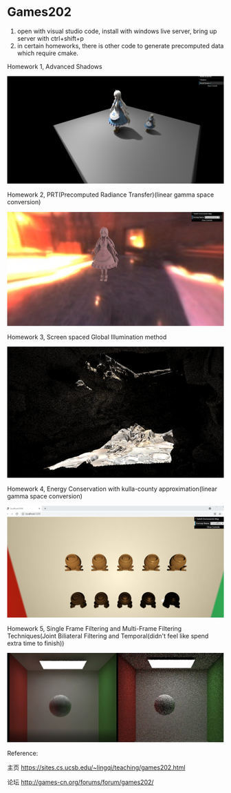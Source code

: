 # Games202

1. open with visual studio code, install with windows live server, bring up server with ctrl+shift+p
2. in certain homeworks, there is other code to generate precomputed data which require cmake. 

Homework 1, Advanced Shadows 

![alt text](https://github.com/tigershan1130/Games202/blob/main/hw1/homework1/images/PCSS_FINAL_SWQ.png)

Homework 2, PRT(Precomputed Radiance Transfer)(linear gamma space conversion)

![alt text](https://github.com/tigershan1130/Games202/blob/main/hw2/hw2_Submission/images/PRT_Shadowed_Cathedral.png)

Homework 3, Screen spaced Global Illumination method

![alt text](https://github.com/tigershan1130/Games202/blob/main/hw3/images/IDL_Cave.png)

Homework 4, Energy Conservation with kulla-county approximation(linear gamma space conversion)


![alt text](https://github.com/tigershan1130/Games202/blob/main/hw4/Images/BRDF%2BKullaConty.png)

Homework 5, Single Frame Filtering and Multi-Frame Filtering Techniques(Joint Biliateral Filtering and Temporal(didn't feel like spend extra time to finish))

![alt text](https://github.com/tigershan1130/Games202/blob/main/hw5/BoxResults.jpg)

Reference:

主页 https://sites.cs.ucsb.edu/~lingqi/teaching/games202.html

论坛 http://games-cn.org/forums/forum/games202/

